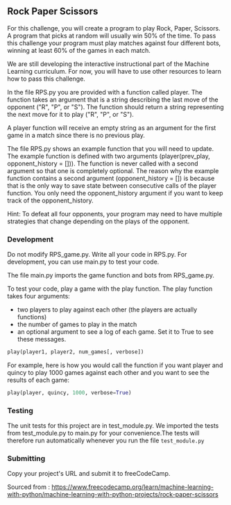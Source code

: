 ## Rock Paper Scissors

For this challenge, you will create a program to play Rock, Paper, Scissors. A program that picks at random will usually win 50% of the time. To pass this challenge your program must play matches against four different bots, winning at least 60% of the games in each match.

We are still developing the interactive instructional part of the Machine Learning curriculum. For now, you will have to use other resources to learn how to pass this challenge.

In the file RPS.py you are provided with a function called player. The function takes an argument that is a string describing the last move of the opponent ("R", "P", or "S"). The function should return a string representing the next move for it to play ("R", "P", or "S").

A player function will receive an empty string as an argument for the first game in a match since there is no previous play.

The file RPS.py shows an example function that you will need to update. The example function is defined with two arguments (player(prev_play, opponent_history = [])). The function is never called with a second argument so that one is completely optional. The reason why the example function contains a second argument (opponent_history = []) is because that is the only way to save state between consecutive calls of the player function. You only need the opponent_history argument if you want to keep track of the opponent_history.

Hint: To defeat all four opponents, your program may need to have multiple strategies that change depending on the plays of the opponent.

### Development

Do not modify RPS_game.py. Write all your code in RPS.py. For development, you can use main.py to test your code.

The file main.py imports the game function and bots from RPS_game.py.

To test your code, play a game with the play function. The play function takes four arguments:

- two players to play against each other (the players are actually functions)
- the number of games to play in the match
- an optional argument to see a log of each game. Set it to True to see these messages.

```python
play(player1, player2, num_games[, verbose])
```

For example, here is how you would call the function if you want player and quincy to play 1000 games against each other and you want to see the results of each game:

```python
play(player, quincy, 1000, verbose=True)
```

### Testing

The unit tests for this project are in test_module.py. We imported the tests from test_module.py to main.py for your convenience.The tests will therefore run automatically whenever you run the file `test_module.py`

### Submitting

Copy your project's URL and submit it to freeCodeCamp.

Sourced from : https://www.freecodecamp.org/learn/machine-learning-with-python/machine-learning-with-python-projects/rock-paper-scissors
